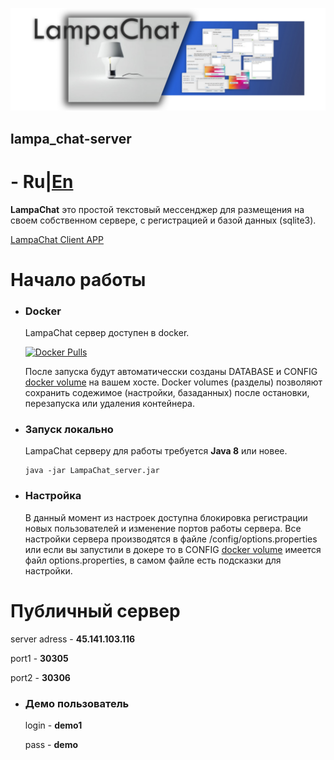 <p align="center">
  <img title="logo" src='https://github.com/Alexzionx/lampa_chat-client/blob/master/assets/images/logo.png?raw=true' />
</p>

## lampa_chat-server

# - Ru|[En](https://github.com/Alexzionx/lampa_chat-server/blob/main/README.md)

**LampaChat** это простой текстовый мессенджер для размещения на своем собственном сервере, с регистрацией и базой данных (sqlite3).

[LampaChat Client APP](https://github.com/Alexzionx/lampa_chat-client/)

# Начало работы
- ### Docker

  LampaChat сервер доступен в docker.
  
  [![Docker Pulls](https://img.shields.io/docker/image-size/alexzionx/lampa_chat-server/8-0.1?style=for-the-badge)](https://hub.docker.com/r/alexzionx/lampa_chat-server)
  
  После запуска будут автоматичесски созданы DATABASE и CONFIG [docker volume](https://docs.docker.com/storage/volumes/) на вашем хосте.
Docker volumes (разделы) позволяют сохранить содежимое (настройки, базаданных) после остановки, перезапуска или удаления контейнера.
- ### Запуск локально
  LampaChat серверу для работы требуется **Java 8** или новее.
  ```
  java -jar LampaChat_server.jar
  ```
- ### Настройка
  В данный момент из настроек доступна блокировка регистрации новых пользователей и изменение портов работы сервера.
  Все настройки сервера производятся в файле /config/options.properties или если вы запустили в докере то в CONFIG [docker volume](https://docs.docker.com/storage/volumes/) имеется файл options.properties, 
  в самом файле есть подсказки для настройки.

# Публичный сервер
   server adress - **45.141.103.116**
   
   port1 - **30305**
   
   port2 - **30306**
  
  - ### Демо пользователь
    
    login - **demo1**
    
    pass - **demo**
